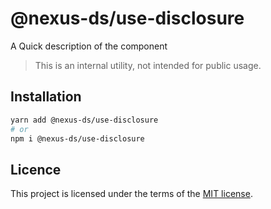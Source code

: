# @nexus-ds/use-disclosure

A Quick description of the component

> This is an internal utility, not intended for public usage.

## Installation

```sh
yarn add @nexus-ds/use-disclosure
# or
npm i @nexus-ds/use-disclosure
```



## Licence

This project is licensed under the terms of the
[MIT license](https://github.com/NexusDesignSystem/nexus-ds/blob/main/LICENSE).
